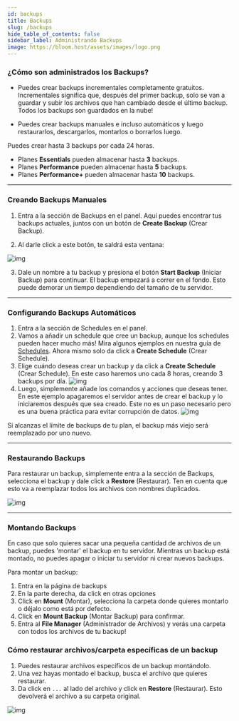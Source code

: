 ```yaml
---
id: backups
title: Backups
slug: /backups
hide_table_of_contents: false
sidebar_label: Administrando Backups
image: https://bloom.host/assets/images/logo.png
---
```


### ¿Cómo son administrados los Backups?

- Puedes crear backups incrementales completamente gratuitos. Incrementales significa que, después del primer backup,
solo se van a guardar y subir los archivos que han cambiado desde el último backup. Todos los backups son guardados en 
la nube!

- Puedes crear backups manuales e incluso automáticos y luego restaurarlos, descargarlos, montarlos o borrarlos luego.

Puedes crear hasta 3 backups por cada 24 horas.

- Planes **Essentials** pueden almacenar hasta **3** backups.
- Planes **Performance** pueden almacenar hasta **5** backups.
- Planes **Performance+** pueden almacenar hasta **10** backups.

---

### Creando Backups Manuales

1. Entra a la sección de Backups en el panel.
Aquí puedes encontrar tus backups actuales, juntos con un botón de **Create Backup** (Crear Backup).

2. Al darle click a este botón, te saldrá esta ventana:

![img](/imgs/using_the_panel/backups/1.png)

3. Dale un nombre a tu backup y presiona el botón **Start Backup** (Iniciar Backup) para continuar.
El backup empezará a correr en el fondo. Esto puede demorar un tiempo dependiendo del tamaño de tu servidor.

---

### Configurando Backups Automáticos

1. Entra a la sección de Schedules en el panel.
2. Vamos a añadir un schedule que cree un backup, aunque los schedules pueden hacer mucho más!
Mira algunos ejemplos en nuestra guía de [Schedules](schedules.md). Ahora mismo solo da click a **Create Schedule** (Crear Schedule). 
3. Elige cuándo deseas crear un backup y da click a **Create Schedule** (Crear Schedule). En este caso haremos uno cada
8 horas, creando 3 backups por día.
![img](/imgs/using_the_panel/backups/2.png)
4. Luego, simplemente añade los comandos y acciones que deseas tener.
En este ejemplo apagaremos el servidor antes de crear el backup y lo iniciaremos después que sea creado.
Este no es un paso necesario pero es una buena práctica para evitar corrupción de datos.
![img](/imgs/using_the_panel/backups/3.png)

Si alcanzas el límite de backups de tu plan, el backup más viejo será reemplazado por uno nuevo.

---

### Restaurando Backups

Para restaurar un backup, simplemente entra a la sección de Backups, selecciona el backup y dale click a **Restore** (Restaurar).
Ten en cuenta que esto va a reemplazar todos los archivos con nombres duplicados. 

![img](/imgs/using_the_panel/backups/4.png)

---

### Montando Backups

En caso que solo quieres sacar una pequeña cantidad de archivos de un backup, puedes 'montar' el backup en tu servidor.
Mientras un backup está montado, no puedes apagar o iniciar tu servidor ni crear nuevos backups. 

Para montar un backup:
1. Entra en la página de backups
2. En la parte derecha, da click en otras opciones
3. Click en **Mount** (Montar), selecciona la carpeta donde quieres montarlo o déjalo como está por defecto.
4. Click en **Mount Backup** (Montar Backup) para confirmar.
5. Entra al **File Manager** (Administrador de Archivos) y verás una carpeta con todos los archivos de tu backup!

### Cómo restaurar archivos/carpeta específicas de un backup

1. Puedes restaurar archivos específicos de un backup montándolo.
2. Una vez hayas montado el backup, busca el archivo que quieres restaurar.
3. Da click en `...` al lado del archivo y click en **Restore** (Restaurar). Esto devolverá el archivo a su carpeta original.

![img](/imgs/using_the_panel/backups/5.png)
